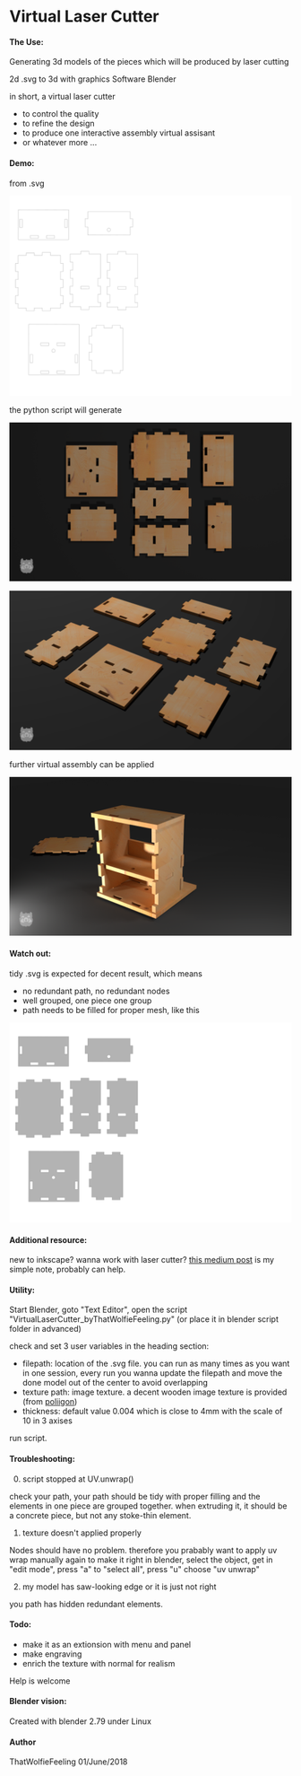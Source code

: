 # Virtual Laser Cutter

#### The Use:

Generating 3d models of the pieces which will be produced by laser cutting

2d .svg to 3d with graphics Software Blender

in short, a virtual laser cutter

- to control the quality
- to refine the design
- to produce one interactive assembly virtual assisant
- or whatever more ...

#### Demo:

from .svg

![svg](/doc/sample_Box_no_fill.svg)

the python script will generate

![top_view](/doc/top_view_render.png)

![side_view](/doc/side_view_render.png)

further virtual assembly can be applied

![assembly](/doc/assembly_render.png)

#### Watch out:

tidy .svg is expected for decent result, which means 
- no redundant path, no redundant nodes
- well grouped, one piece one group
- path needs to be filled for proper mesh, like this

![svg](/doc/sample_Box_fill.svg)

#### Additional resource:

new to inkscape? wanna work with laser cutter?
[this medium post](https://medium.com/@TSwarper/a-dude-who-thinks-from-the-prespective-of-inkscape-f0fc93917ef1) is my simple note, probably can help.

#### Utility:

Start Blender, goto "Text Editor", open the script "VirtualLaserCutter_byThatWolfieFeeling.py"
(or place it in blender script folder in advanced)

check and set 3 user variables in the heading section:
- filepath: location of the .svg file. you can run as many times as you want in one session, every run you wanna update the filepath and move the done model out of the center to avoid overlapping
- texture path: image texture. a decent wooden image texture is provided (from [poliigon](https://www.poliigon.com/))
- thickness: default value 0.004 which is close to 4mm with the scale of 10 in 3 axises

run script. 

#### Troubleshooting:

0. script stopped at UV.unwrap()

check your path, your path should be tidy with proper filling and the elements in one piece are grouped together. when extruding it, it should be a concrete piece, but not any stoke-thin element.

1. texture doesn't applied properly

Nodes should have no problem. therefore you prabably want to apply uv wrap manually again to make it right
in blender, select the object, get in "edit mode", press "a" to "select all", press "u" choose "uv unwrap"

2. my model has saw-looking edge or it is just not right

you path has hidden redundant elements.

#### Todo:

- make it as an extionsion with menu and panel
- make engraving
- enrich the texture with normal for realism

Help is welcome

#### Blender vision:

Created with blender 2.79 under Linux

#### Author

ThatWolfieFeeling
01/June/2018
